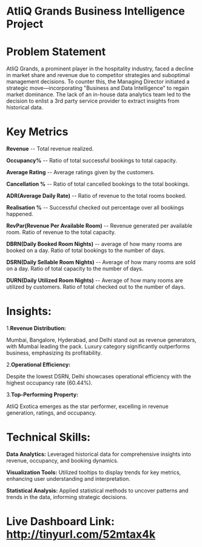 # AtliQ Grands Business Intelligence Project

# Problem Statement

AtliQ Grands, a prominent player in the hospitality industry, faced a decline in market share and revenue due to competitor strategies and suboptimal management decisions. To counter this, the Managing Director initiated a strategic move—incorporating "Business and Data Intelligence" to regain market dominance. The lack of an in-house data analytics team led to the decision to enlist a 3rd party service provider to extract insights from historical data.

# Key Metrics

**Revenue** -- Total revenue realized.

**Occupancy%** -- Ratio of total successful bookings to total capacity.

**Average Rating** -- Average ratings given by the customers.

**Cancellation %** -- Ratio of total cancelled bookings to the total bookings.

**ADR(Average Daily Rate)** -- Ratio of revenue to the total rooms booked.

**Realisation %** -- Successful checked out percentage over all bookings happened.

**RevPar(Revenue Per Available Room)** -- Revenue generated per available room. Ratio of revenue to the total capacity.

**DBRN(Daily Booked Room Nights)** -- average of how many rooms are booked on a day. Ratio of total bookings to the number of days.

**DSRN(Daily Sellable Room Nights)** -- Average of how many rooms are sold on a day. Ratio of total capacity to the number of days.

**DURN(Daily Utilized Room Nights)** -- Average of how many rooms are utilized by customers. Ratio of total checked out to the number of days.

# Insights:

1.**Revenue Distribution:**

Mumbai, Bangalore, Hyderabad, and Delhi stand out as revenue generators, with Mumbai leading the pack.
Luxury category significantly outperforms business, emphasizing its profitability.

2.**Operational Efficiency:**

Despite the lowest DSRN, Delhi showcases operational efficiency with the highest occupancy rate (60.44%).

3.**Top-Performing Property:**

AtliQ Exotica emerges as the star performer, excelling in revenue generation, ratings, and occupancy.

# Technical Skills:

**Data Analytics:** Leveraged historical data for comprehensive insights into revenue, occupancy, and booking dynamics.

**Visualization Tools:** Utilized tooltips to display trends for key metrics, enhancing user understanding and interpretation.

**Statistical Analysis:** Applied statistical methods to uncover patterns and trends in the data, informing strategic decisions.

# Live Dashboard Link:  http://tinyurl.com/52mtax4k


